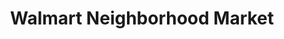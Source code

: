 ---
title: "Walmart Neighborhood Market"
url: /pinellas-park/walmart-neighborhood-market-66th-street/
shop: Supermarkt
---